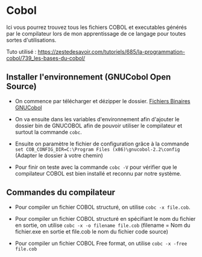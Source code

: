 # Cobol

Ici vous pourrez trouvez tous les fichiers COBOL et executables générés par le compilateur lors de mon apprentissage de ce langage pour toutes sortes d'utilisations.

Tuto utilisé : https://zestedesavoir.com/tutoriels/685/la-programmation-cobol/739_les-bases-du-cobol/

## Installer l'environnement (GNUCobol Open Source)

- On commence par télécharger et dézipper le dossier. 
[Fichiers Binaires GNUCobol](https://ci.appveyor.com/api/projects/GitMensch/gnucobol-3-x-win32-posix/artifacts/gnucobol-3.2-dev-MinGW-binaries%20(debug).zip?job=Environment:%20BUILD_TYPE=MSYS,%20BUILD_BIN=C:\MinGW\msys\1.0\bin)

- On va ensuite dans les variables d'environnement afin d'ajouter le dossier bin de GNUCOBOL afin de pouvoir utiliser le compilateur et surtout la commande `cobc`.

- Ensuite on paramètre le fichier de configuration grâce à la commande `set COB_CONFIG_DIR=C:\Program Files (x86)\gnucobol-2.2\config` (Adapter le dossier à votre chemin)

- Pour finir on teste avec la commande `cobc -V` pour vérifier que le compilateur COBOL est bien installé et reconnu par notre système.

## Commandes du compilateur 

- Pour compiler un fichier COBOL structuré, on utilise `cobc -x file.cob`.
  
- Pour compiler un fichier COBOL structuré en spécifiant le nom du fichier en sortie, on utilise `cobc -x -o filename file.cob` (filename = Nom du fichier.exe en sortie et file.cob le nom du fichier code source) 

- Pour compiler un fichier COBOL Free format, on utilise `cobc -x -free file.cob`
